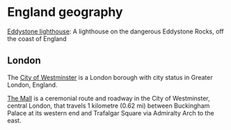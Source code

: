 # England geography

[Eddystone lighthouse](https://en.wikipedia.org/wiki/Eddystone_Lighthouse): A lighthouse on the dangerous Eddystone Rocks, off the coast of England

## London

The [City of Westminster](https://en.wikipedia.org/wiki/City_of_Westminster) is a London borough with city status in Greater London, England.

[The Mall](https://en.wikipedia.org/wiki/The_Mall,_London) is a ceremonial route and roadway in the City of Westminster, central London, that travels 1 kilometre (0.62 mi) between Buckingham Palace at its western end and Trafalgar Square via Admiralty Arch to the east.